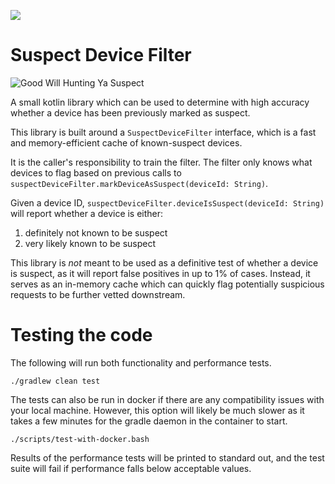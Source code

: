 ![](https://github.com/andrewedstrom/suspect-device-filter/workflows/unit-tests/badge.svg)

# Suspect Device Filter
![Good Will Hunting Ya Suspect](https://i.imgur.com/6wjpgGi.jpg "Good Will Hunting Ya Suspect")

A small kotlin library which can be used to determine with high accuracy whether a device has been previously marked as suspect. 

This library is built around a `SuspectDeviceFilter` interface, which is a fast and memory-efficient cache of known-suspect devices.

It is the caller's responsibility to train the filter. The filter only knows what devices to flag based on previous calls to `suspectDeviceFilter.markDeviceAsSuspect(deviceId: String)`. 

Given a device ID, `suspectDeviceFilter.deviceIsSuspect(deviceId: String)` will report whether a device is either:
1) definitely not known to be suspect
2) very likely known to be suspect

This library is _not_ meant to be used as a definitive test of whether a device is suspect, as it will report false positives in up to 1% of cases. Instead, it serves as an in-memory cache which can quickly flag potentially suspicious requests to be further vetted downstream.

# Testing the code
The following will run both functionality and performance tests.
```
./gradlew clean test
```

The tests can also be run in docker if there are any compatibility issues with your local machine.
However, this option will likely be much slower as it takes a few minutes for the gradle daemon in the container to start.
```
./scripts/test-with-docker.bash
```

Results of the performance tests will be printed to standard out, and the test suite will fail if performance falls below acceptable values. 
